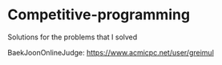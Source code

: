 # Competitive-programming
Solutions for the problems that I solved

BaekJoonOnlineJudge: https://www.acmicpc.net/user/greimul
